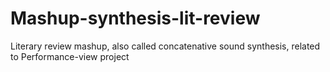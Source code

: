 # Mashup-synthesis-lit-review
Literary review mashup, also called concatenative sound synthesis, related to Performance-view project
